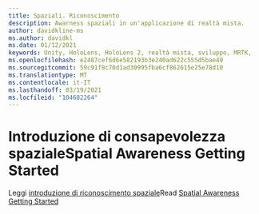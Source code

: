 ```yaml
---
title: Spaziali. Riconoscimento
description: Awarness spaziali in un'applicazione di realtà mista.
author: davidkline-ms
ms.author: davidkl
ms.date: 01/12/2021
keywords: Unity, HoloLens, HoloLens 2, realtà mista, sviluppo, MRTK,
ms.openlocfilehash: e2487cef6d6e582193b3e240ad622c555d5bae49
ms.sourcegitcommit: 59c91f8c70d1ad30995fba6cf862615e25e78d10
ms.translationtype: MT
ms.contentlocale: it-IT
ms.lasthandoff: 03/19/2021
ms.locfileid: "104682264"
---
```

# <a name="spatial-awareness-getting-started"></a><span data-ttu-id="8be8b-105">Introduzione di consapevolezza spaziale</span><span class="sxs-lookup"><span data-stu-id="8be8b-105">Spatial Awareness Getting Started</span></span>

<span data-ttu-id="8be8b-106">Leggi [introduzione di riconoscimento spaziale](../features/spatial-awareness/spatial-awareness-getting-started.md)</span><span class="sxs-lookup"><span data-stu-id="8be8b-106">Read [Spatial Awareness Getting Started](../features/spatial-awareness/spatial-awareness-getting-started.md)</span></span>
